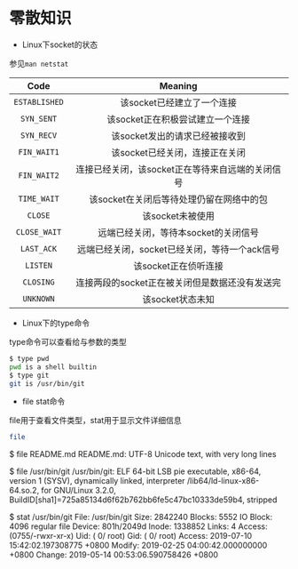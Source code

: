 # 零散知识

* Linux下socket的状态

参见`man netstat`

|Code|Meaning|
|:-: |:-:|
|`ESTABLISHED`|该socket已经建立了一个连接|
|`SYN_SENT`|该socket正在积极尝试建立一个连接|
|`SYN_RECV`|该socket发出的请求已经被接收到|
|`FIN_WAIT1`|该socket已经关闭，连接正在关闭|
|`FIN_WAIT2`|连接已经关闭，该socket正在等待来自远端的关闭信号|
|`TIME_WAIT`|该socket在关闭后等待处理仍留在网络中的包|
|`CLOSE`|该socket未被使用|
|`CLOSE_WAIT`|远端已经关闭，等待本socket的关闭信号|
|`LAST_ACK`|远端已经关闭，socket已经关闭，等待一个ack信号|
|`LISTEN`|该socket正在侦听连接|
|`CLOSING`|连接两段的socket正在被关闭但是数据还没有发送完|
|`UNKNOWN`|该socket状态未知|

* Linux下的type命令

type命令可以查看给与参数的类型
```bash
$ type pwd
pwd is a shell builtin
$ type git
git is /usr/bin/git
```

* file stat命令

file用于查看文件类型，stat用于显示文件详细信息
```bash
file
```
$ file README.md
README.md: UTF-8 Unicode text, with very long lines

$ file /usr/bin/git
/usr/bin/git: ELF 64-bit LSB pie executable, x86-64, version 1 (SYSV), dynamically linked, interpreter /lib64/ld-linux-x86-64.so.2, for GNU/Linux 3.2.0, BuildID[sha1]=725a85134d6f62b762bb6fe5c47bc10333de59b4, stripped

$ stat /usr/bin/git
  File: /usr/bin/git
  Size: 2842240         Blocks: 5552       IO Block: 4096   regular file
Device: 801h/2049d      Inode: 1338852     Links: 4
Access: (0755/-rwxr-xr-x)  Uid: (    0/    root)   Gid: (    0/    root)
Access: 2019-07-10 15:42:02.197308775 +0800
Modify: 2019-02-25 04:00:42.000000000 +0800
Change: 2019-05-14 00:53:06.590758426 +0800

